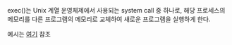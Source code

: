 exec()는 Unix 계열 운영체제에서 사용되는 system call 중 하나로, 해당 프로세스의 메모리를 다른 프로그램의 메모리로 교체하여 새로운 프로그램을 실행하게 한다.

예시는 [여기](fork().md#예시) 참조